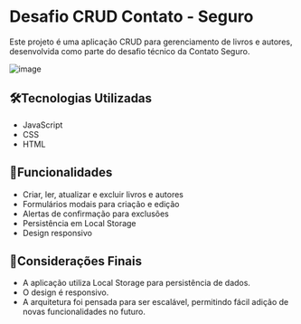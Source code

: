 # Desafio CRUD Contato - Seguro

Este projeto é uma aplicação CRUD para gerenciamento de livros e autores, desenvolvida como parte do desafio técnico da Contato Seguro.

![image](https://github.com/user-attachments/assets/ee02b113-cbc4-49b9-b645-7d87c1b68cc5)

##  🛠️Tecnologias Utilizadas
* JavaScript
* CSS 
* HTML

## 📖Funcionalidades
* Criar, ler, atualizar e excluir livros e autores
* Formulários modais para criação e edição
* Alertas de confirmação para exclusões
* Persistência em Local Storage
* Design responsivo

## 🚀Considerações Finais
* A aplicação utiliza Local Storage para persistência de dados.
* O design é responsivo.
* A arquitetura foi pensada para ser escalável, permitindo fácil adição de novas funcionalidades no futuro.
